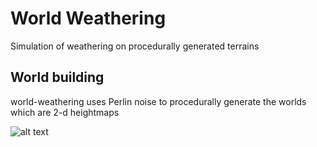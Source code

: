# World Weathering

Simulation of weathering on procedurally generated terrains

## World building

world-weathering uses Perlin noise to procedurally generate the worlds which are 2-d heightmaps

![alt text](https://github.com/dansarno/world-weathering/ReadmeContent/pre_erosion_snapshot.png)